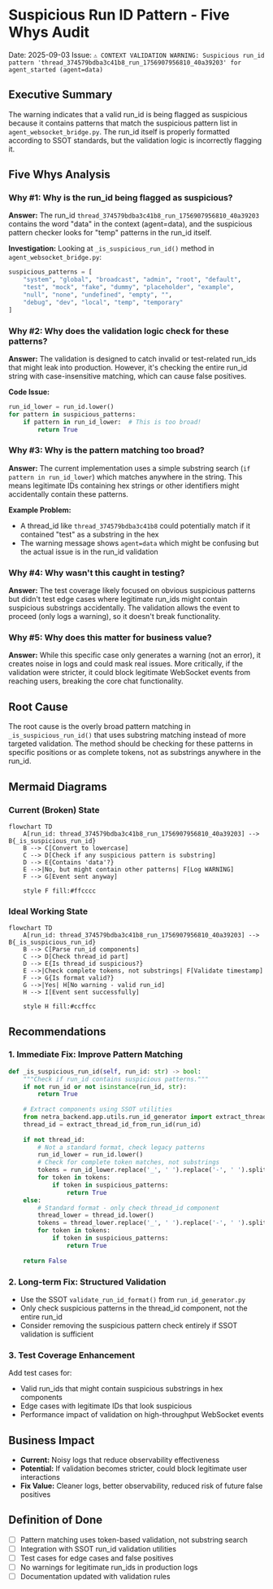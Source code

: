 # Suspicious Run ID Pattern - Five Whys Audit
Date: 2025-09-03
Issue: `⚠️ CONTEXT VALIDATION WARNING: Suspicious run_id pattern 'thread_374579bdba3c41b8_run_1756907956810_40a39203' for agent_started (agent=data)`

## Executive Summary
The warning indicates that a valid run_id is being flagged as suspicious because it contains patterns that match the suspicious pattern list in `agent_websocket_bridge.py`. The run_id itself is properly formatted according to SSOT standards, but the validation logic is incorrectly flagging it.

## Five Whys Analysis

### Why #1: Why is the run_id being flagged as suspicious?
**Answer:** The run_id `thread_374579bdba3c41b8_run_1756907956810_40a39203` contains the word "data" in the context (agent=data), and the suspicious pattern checker looks for "temp" patterns in the run_id itself.

**Investigation:** Looking at `_is_suspicious_run_id()` method in `agent_websocket_bridge.py`:
```python
suspicious_patterns = [
    "system", "global", "broadcast", "admin", "root", "default",
    "test", "mock", "fake", "dummy", "placeholder", "example", 
    "null", "none", "undefined", "empty", "",
    "debug", "dev", "local", "temp", "temporary"
]
```

### Why #2: Why does the validation logic check for these patterns?
**Answer:** The validation is designed to catch invalid or test-related run_ids that might leak into production. However, it's checking the entire run_id string with case-insensitive matching, which can cause false positives.

**Code Issue:**
```python
run_id_lower = run_id.lower()
for pattern in suspicious_patterns:
    if pattern in run_id_lower:  # This is too broad!
        return True
```

### Why #3: Why is the pattern matching too broad?
**Answer:** The current implementation uses a simple substring search (`if pattern in run_id_lower`) which matches anywhere in the string. This means legitimate IDs containing hex strings or other identifiers might accidentally contain these patterns.

**Example Problem:** 
- A thread_id like `thread_374579bdba3c41b8` could potentially match if it contained "test" as a substring in the hex
- The warning message shows `agent=data` which might be confusing but the actual issue is in the run_id validation

### Why #4: Why wasn't this caught in testing?
**Answer:** The test coverage likely focused on obvious suspicious patterns but didn't test edge cases where legitimate run_ids might contain suspicious substrings accidentally. The validation allows the event to proceed (only logs a warning), so it doesn't break functionality.

### Why #5: Why does this matter for business value?
**Answer:** While this specific case only generates a warning (not an error), it creates noise in logs and could mask real issues. More critically, if the validation were stricter, it could block legitimate WebSocket events from reaching users, breaking the core chat functionality.

## Root Cause
The root cause is the overly broad pattern matching in `_is_suspicious_run_id()` that uses substring matching instead of more targeted validation. The method should be checking for these patterns in specific positions or as complete tokens, not as substrings anywhere in the run_id.

## Mermaid Diagrams

### Current (Broken) State
```mermaid
flowchart TD
    A[run_id: thread_374579bdba3c41b8_run_1756907956810_40a39203] --> B{_is_suspicious_run_id}
    B --> C[Convert to lowercase]
    C --> D[Check if any suspicious pattern is substring]
    D --> E{Contains 'data'?}
    E -->|No, but might contain other patterns| F[Log WARNING]
    F --> G[Event sent anyway]
    
    style F fill:#ffcccc
```

### Ideal Working State
```mermaid
flowchart TD
    A[run_id: thread_374579bdba3c41b8_run_1756907956810_40a39203] --> B{_is_suspicious_run_id}
    B --> C[Parse run_id components]
    C --> D[Check thread_id part]
    D --> E{Is thread_id suspicious?}
    E -->|Check complete tokens, not substrings| F[Validate timestamp]
    F --> G{Is format valid?}
    G -->|Yes| H[No warning - valid run_id]
    H --> I[Event sent successfully]
    
    style H fill:#ccffcc
```

## Recommendations

### 1. Immediate Fix: Improve Pattern Matching
```python
def _is_suspicious_run_id(self, run_id: str) -> bool:
    """Check if run_id contains suspicious patterns."""
    if not run_id or not isinstance(run_id, str):
        return True
    
    # Extract components using SSOT utilities
    from netra_backend.app.utils.run_id_generator import extract_thread_id_from_run_id
    thread_id = extract_thread_id_from_run_id(run_id)
    
    if not thread_id:
        # Not a standard format, check legacy patterns
        run_id_lower = run_id.lower()
        # Check for complete token matches, not substrings
        tokens = run_id_lower.replace('_', ' ').replace('-', ' ').split()
        for token in tokens:
            if token in suspicious_patterns:
                return True
    else:
        # Standard format - only check thread_id component
        thread_lower = thread_id.lower()
        tokens = thread_lower.replace('_', ' ').replace('-', ' ').split()
        for token in tokens:
            if token in suspicious_patterns:
                return True
    
    return False
```

### 2. Long-term Fix: Structured Validation
- Use the SSOT `validate_run_id_format()` from `run_id_generator.py`
- Only check suspicious patterns in the thread_id component, not the entire run_id
- Consider removing the suspicious pattern check entirely if SSOT validation is sufficient

### 3. Test Coverage Enhancement
Add test cases for:
- Valid run_ids that might contain suspicious substrings in hex components
- Edge cases with legitimate IDs that look suspicious
- Performance impact of validation on high-throughput WebSocket events

## Business Impact
- **Current:** Noisy logs that reduce observability effectiveness
- **Potential:** If validation becomes stricter, could block legitimate user interactions
- **Fix Value:** Cleaner logs, better observability, reduced risk of future false positives

## Definition of Done
- [ ] Pattern matching uses token-based validation, not substring search
- [ ] Integration with SSOT run_id validation utilities
- [ ] Test cases for edge cases and false positives
- [ ] No warnings for legitimate run_ids in production logs
- [ ] Documentation updated with validation rules